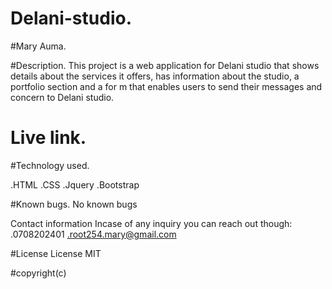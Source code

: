 # Delani-studio.

#Mary Auma.

#Description.
This project is a web application for Delani studio that shows details about the services it offers, has information about the studio, a portfolio section and a for
m that enables users to send their messages and concern to Delani studio.
# Live link.
#Technology used.

.HTML
.CSS
.Jquery
.Bootstrap

#Known bugs.
No known bugs

Contact information
Incase of any inquiry you can reach out though:
.0708202401
.root254.mary@gmail.com

#License
License MIT

#copyright(c)

